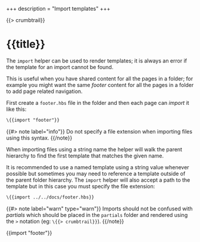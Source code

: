 +++
description = "Import templates"
+++

{{> crumbtrail}}

# {{title}}

The `import` helper can be used to render templates; it is always an error if the template for an import cannot be found.

This is useful when you have shared content for all the pages in a folder; for example you might want the same *footer* content for all the pages in a folder to add page related navigation.

First create a `footer.hbs` file in the folder and then each page can *import* it like this:

```handlebars
\{{import "footer"}}
```

{{#> note label="info"}}
Do not specify a file extension when importing files using this syntax.
{{/note}}

When importing files using a string name the helper will walk the parent hierarchy to find the first template that matches the given name.

It is recommended to use a named template using a string value whenever possible but sometimes you may need to reference a template outside of the parent folder hierarchy. The `import` helper will also accept a path to the template but in this case you must specify the file extension:

```handlebars
\{{import ../../docs/footer.hbs}}
```

{{#> note label="warn" type="warn"}}
Imports should not be confused with *partials* which should be placed in the `partials` folder and rendered using the `>` notation (eg: `\{{> crumbtrail}}`).
{{/note}}

{{import "footer"}}
